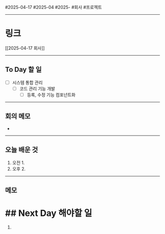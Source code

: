 #2025-04-17 #2025-04 #2025- 
#회사 #프로젝트


------
# 링크 
[[2025-04-17 회사]]

---
## To Day 할 일
- [ ] 시스템 통합 관리 
    - [ ] 코드 관리 기능 개발
        - [ ] 등록, 수정 기능 컴포넌트화
---
## 회의 메모
- 
---
## 오늘 배운 것
1. 오전
    1. 
2. 오후
    2. 
---
## 메모


# ## Next Day 해야할 일
1. 
